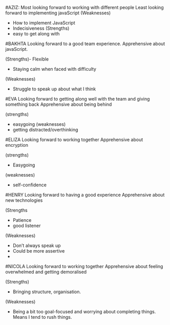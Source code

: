 #AZIZ: 
Most looking forward to working with different people
Least looking forward to implementing javaScript
(Weaknesses)
- How to implement JavaScript
- Indecisiveness
(Strengths) 
- easy to get along with


#BAKHTA
Looking forward to a good team experience.
Apprehensive about javaScript.

(Strengths)- Flexible
- Staying calm when faced with difficulty

(Weaknesses)
- Struggle to speak up about what I think

#EVA
Looking forward to getting along well with the team and giving something back
Apprehensive about being behind

(strengths)
- easygoing
(weaknesses)
- getting distracted/overthinking


#ELIZA
Looking forward to working together
Apprehensive about encryption

(strengths)
- Easygoing

(weaknesses)
- self-confidence

#HENRY
Looking forward to having a good experience
Apprehensive about new technologies

(Strengths
- Patience
- good listener

(Weaknesses)
- Don’t always speak up
- Could be more assertive
- 

#NICOLA
Looking forward to working together
Apprehensive about feeling overwhelmed and getting demoralised

(Strengths)
- Bringing structure, organisation.

(Weaknesses)
- Being a bit too goal-focused and worrying about completing things. Means I tend to rush things.
